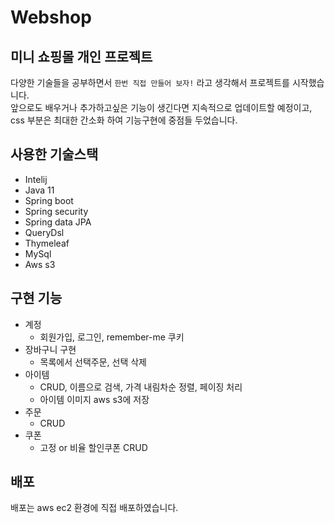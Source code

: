 # Webshop
## 미니 쇼핑몰 개인 프로젝트
 다양한 기술들을 공부하면서 `한번 직접 만들어 보자!` 라고 생각해서 프로젝트를 시작했습니다.
 </br>
 앞으로도 배우거나 추가하고싶은 기능이 생긴다면 지속적으로 업데이트할 예정이고,
 </br>
 css 부분은 최대한 간소화 하여 기능구현에 중점들 두었습니다.
 </br>
 
## 사용한 기술스택
* Intelij
* Java 11
* Spring boot
* Spring security
* Spring data JPA
* QueryDsl
* Thymeleaf
* MySql
* Aws s3

## 구현 기능
* 계정
  * 회원가입, 로그인, remember-me 쿠키
* 장바구니 구현
  * 목록에서 선택주문, 선택 삭제
* 아이템
  * CRUD, 이름으로 검색, 가격 내림차순 정렬, 페이징 처리
  * 아이템 이미지 aws s3에 저장
* 주문
  * CRUD 
* 쿠폰
  * 고정 or 비율 할인쿠폰 CRUD

## 배포
배포는 aws ec2 환경에 직접 배포하였습니다.

